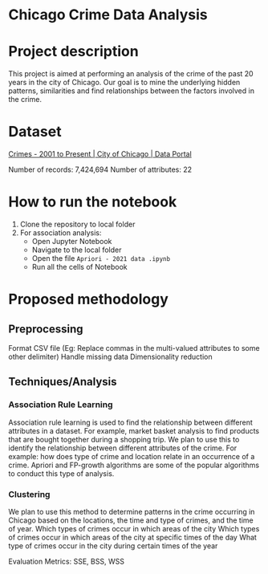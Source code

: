 # Chicago Crime Data Analysis 

# Project description

This project is aimed at performing an analysis of the crime of the past 20 years in the city of Chicago. Our goal is to mine the underlying hidden patterns, similarities and find relationships between the factors involved in the crime.

# Dataset

[Crimes - 2001 to Present | City of Chicago | Data Portal](https://data.cityofchicago.org/Public-Safety/Crimes-2001-to-Present/ijzp-q8t2/data)

Number of records: 7,424,694
Number of attributes: 22 

# How to run the notebook

1. Clone the repository to local folder
2. For association analysis:
   - Open Jupyter Notebook
   - Navigate to the local folder
   - Open the file `Apriori - 2021 data .ipynb`
   - Run all the cells of Notebook

# Proposed methodology

## Preprocessing

Format CSV file (Eg: Replace commas in the multi-valued attributes to some other delimiter)
Handle missing data
Dimensionality reduction

## Techniques/Analysis

### Association Rule Learning

Association rule learning is used to find the relationship between different attributes in a dataset. For example, market basket analysis to find products that are bought together during a shopping trip. We plan to use this to identify the relationship between different attributes of the crime. For example: how does type of crime and location relate in an occurrence of a crime. Apriori and FP-growth algorithms are some of the popular algorithms to conduct this type of analysis. 

### Clustering
We plan to use this method to determine patterns in the crime occurring in Chicago based on the locations, the time and type of crimes, and the time of year. 
Which types of crimes occur in which areas of the city
Which types of crimes occur in which areas of the city at specific times of the day
What type of crimes occur in the city during certain times of the year

Evaluation Metrics: SSE, BSS, WSS 
